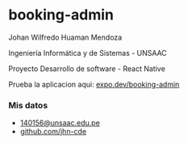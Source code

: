 # booking-admin
Johan Wilfredo Huaman Mendoza

Ingeniería Informática y de Sistemas - UNSAAC

Proyecto Desarrollo de software - React Native

Prueba la aplicacion aqui: [expo.dev/booking-admin](https://expo.dev/@jwilla/booking-admin)

### Mis datos
- 140156@unsaac.edu.pe
- [github.com/jhn-cde](https://github.com/jhn-cde)
